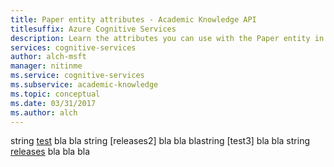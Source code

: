 ```yaml
---
title: Paper entity attributes - Academic Knowledge API
titlesuffix: Azure Cognitive Services
description: Learn the attributes you can use with the Paper entity in the Academic Knowledge API.
services: cognitive-services
author: alch-msft
manager: nitinme
ms.service: cognitive-services
ms.subservice: academic-knowledge
ms.topic: conceptual
ms.date: 03/31/2017
ms.author: alch
---
```

<span data-ttu-id="364d3-101">string [test] bla bla string [releases2] bla bla bla</span><span class="sxs-lookup"><span data-stu-id="364d3-101">string [test3] bla bla string [releases] bla bla bla</span></span>


<!-- [download-center]: TODO -->

[releases]: https://github.com/PowerShell/PowerShell/releases
[test]: https://google.com
